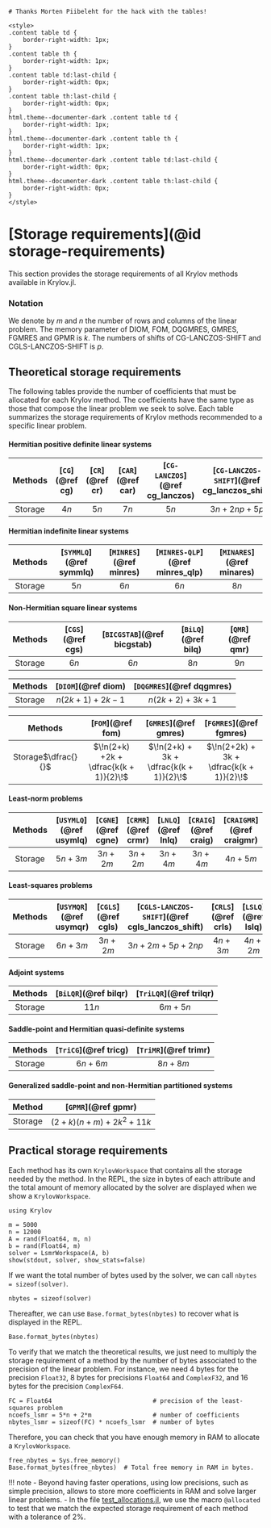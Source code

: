 ```@meta
# Thanks Morten Piibeleht for the hack with the tables!
```

```@raw html
<style>
.content table td {
    border-right-width: 1px;
}
.content table th {
    border-right-width: 1px;
}
.content table td:last-child {
    border-right-width: 0px;
}
.content table th:last-child {
    border-right-width: 0px;
}
html.theme--documenter-dark .content table td {
    border-right-width: 1px;
}
html.theme--documenter-dark .content table th {
    border-right-width: 1px;
}
html.theme--documenter-dark .content table td:last-child {
    border-right-width: 0px;
}
html.theme--documenter-dark .content table th:last-child {
    border-right-width: 0px;
}
</style>
```

# [Storage requirements](@id storage-requirements)

This section provides the storage requirements of all Krylov methods available in Krylov.jl.

### Notation

We denote by $m$ and $n$ the number of rows and columns of the linear problem.
The memory parameter of DIOM, FOM, DQGMRES, GMRES, FGMRES and GPMR is $k$.
The numbers of shifts of CG-LANCZOS-SHIFT and CGLS-LANCZOS-SHIFT is $p$.

## Theoretical storage requirements

The following tables provide the number of coefficients that must be allocated for each Krylov method.
The coefficients have the same type as those that compose the linear problem we seek to solve.
Each table summarizes the storage requirements of Krylov methods recommended to a specific linear problem.

#### Hermitian positive definite linear systems

| Methods | [`CG`](@ref cg) | [`CR`](@ref cr) | [`CAR`](@ref car) | [`CG-LANCZOS`](@ref cg_lanczos) | [`CG-LANCZOS-SHIFT`](@ref cg_lanczos_shift) |
|:-------:|:---------------:|:---------------:|:-----------------:|:-------------------------------:|:-------------------------------------------:|
 Storage  | $4n$            | $5n$            | $7n$              | $5n$                            | $3n + 2np + 5p$                             |

#### Hermitian indefinite linear systems

| Methods | [`SYMMLQ`](@ref symmlq) | [`MINRES`](@ref minres) | [`MINRES-QLP`](@ref minres_qlp) | [`MINARES`](@ref minares) |
|:-------:|:-----------------------:|:-----------------------:|:-------------------------------:|:-------------------------:|
| Storage | $5n$                    | $6n$                    | $6n$                            | $8n$                      |

#### Non-Hermitian square linear systems

| Methods | [`CGS`](@ref cgs) | [`BICGSTAB`](@ref bicgstab) | [`BiLQ`](@ref bilq) | [`QMR`](@ref qmr) |
|:-------:|:-----------------:|:---------------------------:|:-------------------:|:-----------------:|
| Storage | $6n$              | $6n$                        | $8n$                | $9n$              |

| Methods | [`DIOM`](@ref diom) | [`DQGMRES`](@ref dqgmres) |
|:-------:|:-------------------:|:-------------------------:|
| Storage | $n(2k+1) + 2k - 1$  | $n(2k+2) + 3k + 1$        |

| Methods | [`FOM`](@ref fom)                                  | [`GMRES`](@ref gmres)                   | [`FGMRES`](@ref fgmres)                  |
|:-------:|:--------------------------------------------------:|:---------------------------------------:|:----------------------------------------:|
| Storage$\dfrac{}{}$ | $\!n(2+k) +2k + \dfrac{k(k + 1)}{2}\!$ | $\!n(2+k) + 3k + \dfrac{k(k + 1)}{2}\!$ | $\!n(2+2k) + 3k + \dfrac{k(k + 1)}{2}\!$ |

#### Least-norm problems

| Methods | [`USYMLQ`](@ref usymlq) | [`CGNE`](@ref cgne) | [`CRMR`](@ref crmr) | [`LNLQ`](@ref lnlq) | [`CRAIG`](@ref craig) | [`CRAIGMR`](@ref craigmr) |
|:-------:|:-----------------------:|:-------------------:|:-------------------:|:-------------------:|:---------------------:|:-------------------------:|
| Storage | $5n + 3m$               | $3n + 2m$           | $3n + 2m$           | $3n + 4m$           | $3n + 4m$             | $4n + 5m$                 |

#### Least-squares problems

| Methods | [`USYMQR`](@ref usymqr) | [`CGLS`](@ref cgls) | [`CGLS-LANCZOS-SHIFT`](@ref cgls_lanczos_shift) | [`CRLS`](@ref crls) | [`LSLQ`](@ref lslq) | [`LSQR`](@ref lsqr) | [`LSMR`](@ref lsmr) |
|:-------:|:-----------------------:|:-------------------:|:-----------------------------------------------:|:-------------------:|:-------------------:|:-------------------:|:-------------------:|
| Storage | $6n + 3m$               | $3n + 2m$           | $3n + 2m + 5p + 2np$                            | $4n + 3m$           | $4n + 2m$           | $4n + 2m$           | $5n + 2m$           |

#### Adjoint systems

| Methods | [`BiLQR`](@ref bilqr) | [`TriLQR`](@ref trilqr) |
|:-------:|:---------------------:|:-----------------------:|
| Storage | $11n$                 | $6m + 5n$               |

#### Saddle-point and Hermitian quasi-definite systems

| Methods  | [`TriCG`](@ref tricg) | [`TriMR`](@ref trimr) |
|:--------:|:---------------------:|:---------------------:|
| Storage  | $6n + 6m$             | $8n + 8m$             |

#### Generalized saddle-point and non-Hermitian partitioned systems

| Method  | [`GPMR`](@ref gpmr)       |
|:-------:|:-------------------------:|
| Storage | $(2+k)(n+m) + 2k^2 + 11k$ |

## Practical storage requirements

Each method has its own `KrylovWorkspace` that contains all the storage needed by the method.
In the REPL, the size in bytes of each attribute and the total amount of memory allocated by the solver are displayed when we show a `KrylovWorkspace`.

```@example storage
using Krylov

m = 5000
n = 12000
A = rand(Float64, m, n)
b = rand(Float64, m)
solver = LsmrWorkspace(A, b)
show(stdout, solver, show_stats=false)
```

If we want the total number of bytes used by the solver, we can call `nbytes = sizeof(solver)`.

```@example storage
nbytes = sizeof(solver)
```

Thereafter, we can use `Base.format_bytes(nbytes)` to recover what is displayed in the REPL.

```@example storage
Base.format_bytes(nbytes)
```

To verify that we match the theoretical results, we just need to multiply the storage requirement of a method by the number of bytes associated to the precision of the linear problem.
For instance, we need 4 bytes for the precision `Float32`, 8 bytes for precisions `Float64` and `ComplexF32`, and 16 bytes for the precision `ComplexF64`.

```@example storage
FC = Float64                            # precision of the least-squares problem
ncoefs_lsmr = 5*n + 2*m                 # number of coefficients
nbytes_lsmr = sizeof(FC) * ncoefs_lsmr  # number of bytes
```

Therefore, you can check that you have enough memory in RAM to allocate a `KrylovWorkspace`.

```@example storage
free_nbytes = Sys.free_memory()
Base.format_bytes(free_nbytes)  # Total free memory in RAM in bytes.
```

!!! note
    - Beyond having faster operations, using low precisions, such as simple precision, allows to store more coefficients in RAM and solve larger linear problems.
    - In the file [test_allocations.jl](https://github.com/JuliaSmoothOptimizers/Krylov.jl/blob/main/test/test_allocations.jl), we use the macro `@allocated` to test that we match the expected storage requirement of each method with a tolerance of 2%.
